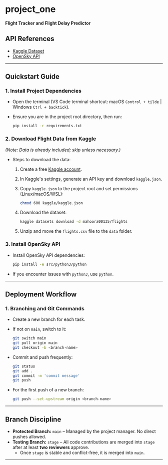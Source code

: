 # project_one

**Flight Tracker and Flight Delay Predictor**

## API References

- [Kaggle Dataset](https://www.kaggle.com/datasets/mahoora00135/flights)
- [OpenSky API](https://github.com/openskynetwork/opensky-api)

---

## Quickstart Guide

### 1. **Install Project Dependencies**

- Open the terminal (VS Code terminal shortcut: macOS `Control + tilde` | Windows `Ctrl + backtick`).
- Ensure you are in the project root directory, then run:

     ```bash
     pip install -r requirements.txt
     ```

### 2. **Download Flight Data from Kaggle**

   *(Note: Data is already included; skip unless necessary.)*

- Steps to download the data:
     1. Create a free [Kaggle account](https://www.kaggle.com/account/login).
     2. In Kaggle's settings, generate an API key and download `kaggle.json`.
     3. Copy `kaggle.json` to the project root and set permissions (Linux/macOS/WSL):

        ```bash
        chmod 600 kaggle/kaggle.json
        ```

     4. Download the dataset:

        ```bash
        kaggle datasets download -d mahoora00135/flights
        ```

     5. Unzip and move the `flights.csv` file to the `data` folder.

### 3. **Install OpenSky API**

- Install OpenSky API dependencies:

     ```bash
     pip install -e src/python3/python
     ```

- If you encounter issues with `python3`, use `python`.

---

## Deployment Workflow

### 1. **Branching and Git Commands**

- Create a new branch for each task.
- If not on `main`, switch to it:

     ```bash
     git switch main
     git pull origin main
     git checkout -b <branch-name>
     ```

- Commit and push frequently:

     ```bash
     git status
     git add .
     git commit -m 'commit message'
     git push
     ```

- For the first push of a new branch:

     ```bash
     git push --set-upstream origin <branch-name>
     ```

---

## Branch Discipline

- **Protected Branch:** `main` – Managed by the project manager. No direct pushes allowed.
- **Testing Branch:** `stage` – All code contributions are merged into `stage` after at least **two reviewers** approve.
  - Once `stage` is stable and conflict-free, it is merged into `main`.

---

